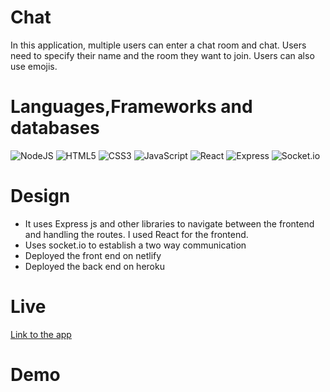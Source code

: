 
# Chat

In this application, multiple users can enter a chat room and chat. 
Users need to specify their name and the room they want to join. Users can also use emojis.

# Languages,Frameworks and databases
![NodeJS](https://img.shields.io/badge/node.js-6DA55F?style=for-the-badge&logo=node.js&logoColor=white)
![HTML5](https://img.shields.io/badge/html5-%23E34F26.svg?style=for-the-badge&logo=html5&logoColor=white)
![CSS3](https://img.shields.io/badge/css3-%231572B6.svg?style=for-the-badge&logo=css3&logoColor=white)
![JavaScript](https://img.shields.io/badge/javascript-%23323330.svg?style=for-the-badge&logo=javascript&logoColor=%23F7DF1E)
![React](https://img.shields.io/badge/React-20232A?style=for-the-badge&logo=react&logoColor=61DAFB)
![Express](https://img.shields.io/badge/Express.js-000000?style=for-the-badge&logo=express&logoColor=white)
![Socket.io](https://img.shields.io/badge/Socket.io-010101?&style=for-the-badge&logo=Socket.io&logoColor=white)

# Design

- It uses Express js and other libraries to navigate between the frontend and handling the routes. I used React for the frontend.
- Uses socket.io to establish a two way communication
- Deployed the front end on netlify
- Deployed the back end on heroku

# Live 
[Link to the app](https://papaya-eclair-39d0b9.netlify.app/)

# Demo
